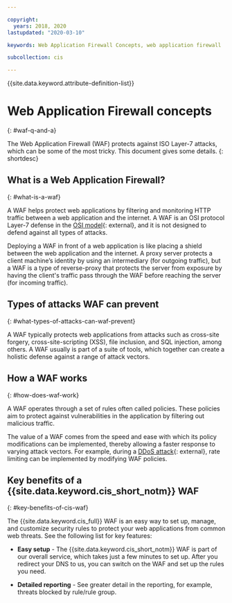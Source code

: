 ```yaml
---

copyright:
  years: 2018, 2020
lastupdated: "2020-03-10"

keywords: Web Application Firewall Concepts, web application firewall

subcollection: cis

---
```


{{site.data.keyword.attribute-definition-list}}

# Web Application Firewall concepts
{: #waf-q-and-a}

The Web Application Firewall (WAF) protects against ISO Layer-7 attacks, which can be some of the most tricky. This document gives some details.
{: shortdesc}

## What is a Web Application Firewall?
{: #what-is-a-waf}

A WAF helps protect web applications by filtering and monitoring HTTP traffic between a web application and the internet. A WAF is an OSI protocol Layer-7 defense in the [OSI model](https://en.wikipedia.org/wiki/OSI_model){: external}, and it is not designed to defend against all types of attacks.

Deploying a WAF in front of a web application is like placing a shield between the web application and the internet. A proxy server protects a client machine’s identity by using an intermediary (for outgoing traffic), but a WAF is a type of reverse-proxy that protects the server from exposure by having the client's traffic pass through the WAF before reaching the server (for incoming traffic).

## Types of attacks WAF can prevent
{: #what-types-of-attacks-can-waf-prevent}

A WAF typically protects web applications from attacks such as cross-site forgery, cross-site-scripting (XSS), file inclusion, and SQL injection, among others. A WAF usually is part of a suite of tools, which together can create a holistic defense against a range of attack vectors.

## How a WAF works
{: #how-does-waf-work}

A WAF operates through a set of rules often called policies. These policies aim to protect against vulnerabilities in the application by filtering out malicious traffic.

The value of a WAF comes from the speed and ease with which its policy modifications can be implemented, thereby allowing a faster response to varying attack vectors. For example, during a [DDoS attack](https://en.wikipedia.org/wiki/Denial-of-service_attack){: external}, rate limiting can be implemented by modifying WAF policies.

## Key benefits of a {{site.data.keyword.cis_short_notm}} WAF
{: #key-benefits-of-cis-waf}

The {{site.data.keyword.cis_full}} WAF is an easy way to set up, manage, and customize security rules to protect your web applications from common web threats. See the following list for key features:

* **Easy setup** - The {{site.data.keyword.cis_short_notm}} WAF is part of our overall service, which takes just a few minutes to set up. After you redirect your DNS to us, you can switch on the WAF and set up the rules you need.

* **Detailed reporting** - See greater detail in the reporting, for example, threats blocked by rule/rule group.
